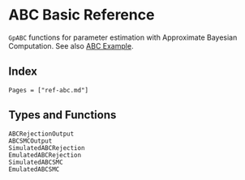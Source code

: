 # ABC Basic Reference

`GpABC` functions for parameter estimation with Approximate Bayesian Computation. See also [ABC Example](@ref).

## Index
```@index
Pages = ["ref-abc.md"]
```

## Types and Functions
```@docs
ABCRejectionOutput
ABCSMCOutput
SimulatedABCRejection
EmulatedABCRejection
SimulatedABCSMC
EmulatedABCSMC
```
